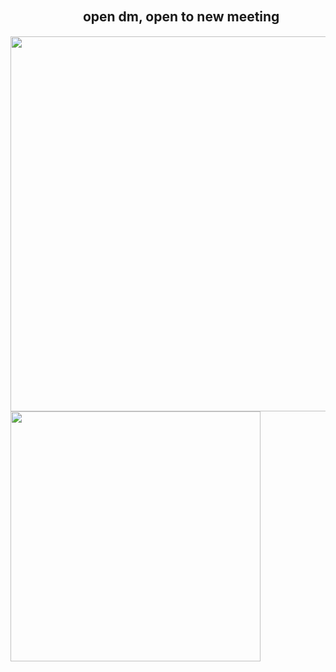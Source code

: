 ## ㅤㅤㅤㅤㅤㅤopen dm, open to new meeting
<img src="https://github.com/user-attachments/assets/a15182ba-c50b-42ff-817f-127b00481bd2" width="600"/>



<img src="https://media.tenor.com/T-F20K8AfEYAAAAC/angry.gif" width="400"/>

